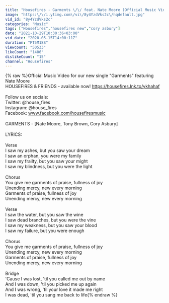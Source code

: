 ```yaml
---
title: "Housefires - Garments \/\/ feat. Nate Moore (Official Music Video)"
image: "https:\/\/i.ytimg.com\/vi\/8y4YzdVks2c\/hqdefault.jpg"
vid_id: "8y4YzdVks2c"
categories: "Music"
tags: ["Housefires","housefires new","cory asbury"]
date: "2021-10-29T10:30:36+03:00"
vid_date: "2020-05-15T14:00:11Z"
duration: "PT5M18S"
viewcount: "50533"
likeCount: "1406"
dislikeCount: "15"
channel: "Housefires"
---
```

{% raw %}Official Music Video for our new single &quot;Garments&quot; featuring Nate Moore <br />HOUSEFIRES &amp; FRIENDS - available now! <a rel="nofollow" target="blank" href="https://housefires.lnk.to/ykhahaf">https://housefires.lnk.to/ykhahaf</a> <br /><br />Follow us on socials:<br />Twitter: @house_fires <br />Instagram: @house_fires <br />Facebook: www.facebook.com/housefiresmusic <br /><br />GARMENTS - [Nate Moore, Tony Brown, Cory Asbury] <br /><br />LYRICS:<br /><br />Verse<br />I saw my ashes, but you saw your dream<br />I saw an orphan, you were my family<br />I saw my frailty, but you saw your might<br />I saw my blindness, but you were the light<br /><br />Chorus<br />You give me garments of praise, fullness of joy<br />Unending mercy, new every morning<br />Garments of praise, fullness of joy<br />Unending mercy, new every morning<br /><br />Verse<br />I saw the water, but you saw the wine<br />I saw dead branches, but you were the vine<br />I saw my weakness, but you saw your blood<br />I saw my failure, but you were enough<br /><br />Chorus<br />You give me garments of praise, fullness of joy<br />Unending mercy, new every morning<br />Garments of praise, fullness of joy<br />Unending mercy, new every morning<br /><br />Bridge<br />'Cause I was lost, 'til you called me out by name<br />And I was down, 'til you picked me up again<br />And I was wrong, 'til your love it made me right<br />I was dead, 'til you sang me back to life{% endraw %}
